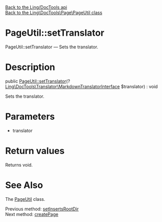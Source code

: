 [Back to the Ling/DocTools api](https://github.com/lingtalfi/DocTools/blob/master/doc/api/Ling/DocTools.md)<br>
[Back to the Ling\DocTools\Page\PageUtil class](https://github.com/lingtalfi/DocTools/blob/master/doc/api/Ling/DocTools/Page/PageUtil.md)


PageUtil::setTranslator
================



PageUtil::setTranslator — Sets the translator.




Description
================


public [PageUtil::setTranslator](https://github.com/lingtalfi/DocTools/blob/master/doc/api/Ling/DocTools/Page/PageUtil/setTranslator.md)(?[Ling\DocTools\Translator\MarkdownTranslatorInterface](https://github.com/lingtalfi/DocTools/blob/master/doc/api/Ling/DocTools/Translator/MarkdownTranslatorInterface.md) $translator) : void




Sets the translator.




Parameters
================


- translator

    


Return values
================

Returns void.








See Also
================

The [PageUtil](https://github.com/lingtalfi/DocTools/blob/master/doc/api/Ling/DocTools/Page/PageUtil.md) class.

Previous method: [setInsertsRootDir](https://github.com/lingtalfi/DocTools/blob/master/doc/api/Ling/DocTools/Page/PageUtil/setInsertsRootDir.md)<br>Next method: [createPage](https://github.com/lingtalfi/DocTools/blob/master/doc/api/Ling/DocTools/Page/PageUtil/createPage.md)<br>

